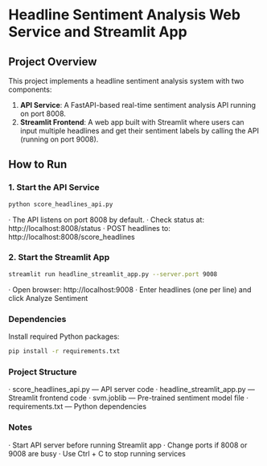 # Headline Sentiment Analysis Web Service and Streamlit App

## Project Overview
This project implements a headline sentiment analysis system with two components:
1. **API Service**: A FastAPI-based real-time sentiment analysis API running on port 8008.
2. **Streamlit Frontend**: A web app built with Streamlit where users can input multiple headlines and get their sentiment labels by calling the API (running on port 9008).

## How to Run

### 1. Start the API Service
```bash
python score_headlines_api.py
```

· The API listens on port 8008 by default.
· Check status at: http://localhost:8008/status
· POST headlines to: http://localhost:8008/score_headlines

### 2. Start the Streamlit App
```bash
streamlit run headline_streamlit_app.py --server.port 9008
```

· Open browser: http://localhost:9008
· Enter headlines (one per line) and click Analyze Sentiment

### Dependencies
Install required Python packages:
```bash
pip install -r requirements.txt
```

### Project Structure
· score_headlines_api.py — API server code
· headline_streamlit_app.py — Streamlit frontend code
· svm.joblib — Pre-trained sentiment model file
· requirements.txt — Python dependencies

### Notes
· Start API server before running Streamlit app
· Change ports if 8008 or 9008 are busy
· Use Ctrl + C to stop running services